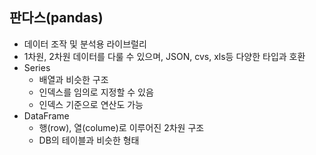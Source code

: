 ## 판다스(pandas)
- 데이터 조작 및 분석용 라이브럴리
- 1차원, 2차원 데이터를 다룰 수 있으며, JSON, cvs, xls등 다양한 타입과 호환
- Series
    - 배열과 비슷한 구조
    - 인덱스를 임의로 지정할 수 있음
    - 인덱스 기준으로 연산도 가능
- DataFrame
    - 행(row), 열(colume)로 이루어진 2차원 구조
    - DB의 테이블과 비슷한 형태